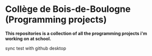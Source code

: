 # Collège de Bois-de-Boulogne (Programming projects)

**This repositories is a collection of all the programming projects i'm working on at school.**

sync test with github desktop
